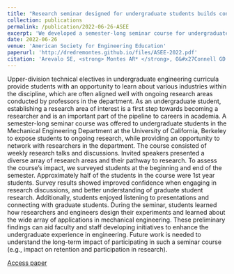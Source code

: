 ```yaml
---
title: "Research seminar designed for undergraduate students builds confidence and access to research opportunities"
collection: publications
permalink: /publication/2022-06-26-ASEE
excerpt: 'We developed a semester-long seminar course for undergraduate students in the Mechanical Engineering Department at UC Berkeley to expose students to ongoing research, while providing a networking opportunity.'
date: 2022-06-26
venue: 'American Society for Engineering Education'
paperurl: 'http://dredremontes.github.io/files/ASEE-2022.pdf'
citation: 'Arevalo SE, <strong> Montes AR* </strong>, O&#x27Connell GD. (2022). &quot;Research seminar designed for undergraduate students builds confidence and access to research opportunities.&quot; <i>ASEE</i>. 37513.'
---
```

Upper-division technical electives in undergraduate engineering curricula provide students with an opportunity to learn about various industries within the discipline, which are often aligned well with ongoing research areas conducted by professors in the department. As an undergraduate student, establishing a research area of interest is a first step towards becoming a researcher and is an important part of the pipeline to careers in academia. A semester-long seminar course was offered to undergraduate students in the Mechanical Engineering Department at the University of California, Berkeley to expose students to ongoing research, while providing an opportunity to network with researchers in the department. The course consisted of weekly research talks and discussions. Invited speakers presented a diverse array of research areas and their pathway to research. To assess the course’s impact, we surveyed students at the beginning and end of the semester. Approximately half of the students in the course were 1st year students. Survey results showed improved confidence when engaging in research discussions, and better understanding of graduate student research. Additionally, students enjoyed listening to presentations and connecting with graduate students. During the seminar, students learned how researchers and engineers design their experiments and learned about the wide array of applications in mechanical engineering. These preliminary findings can aid faculty and staff developing initiatives to enhance the undergraduate experience in engineering. Future work is needed to understand the long-term impact of participating in such a seminar course (e.g., impact on retention and participation in research).


[Access paper](https://peer.asee.org/41333.pdf)

<!-- Recommended citation: Your Name, You. (2009). "Paper Title Number 1." <i>Journal 1</i>. 1(1). -->